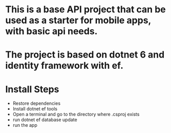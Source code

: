 # This is a base API project that can be used as a starter for mobile apps, with basic api needs.

# The project is based on dotnet 6 and identity framework with ef. 

# Install Steps
- Restore dependencies 
- Install dotnet ef tools
- Open a terminal and go to the directory where .csproj exists
- run dotnet ef database update
- run the app

